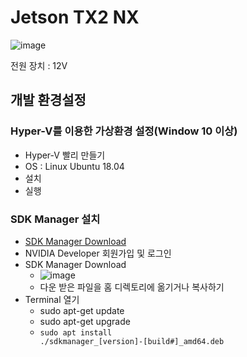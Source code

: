 # Jetson TX2 NX

 ![image](https://github.com/nsj5068/MCUBoard/assets/64456822/e8a67b2b-de41-407b-9845-1e29f3365767)

전원 장치 : 12V

## 개발 환경설정
### Hyper-V를 이용한 가상환경 설정(Window 10 이상)
  - Hyper-V 빨리 만들기
  - OS : Linux Ubuntu 18.04 
  - 설치
  - 실행

### SDK Manager 설치
  - [SDK Manager Download](https://developer.nvidia.com/sdk-manager)
  - NVIDIA Developer 회원가입 및 로그인
  - SDK Manager Download
    - ![image](https://github.com/nsj5068/MCUBoard/assets/64456822/d7c3fbc7-2051-484e-9450-95c98c786355)
    - 다운 받은 파일을 홈 디렉토리에 옮기거나 복사하기
  - Terminal 열기
    - sudo apt-get update
    - sudo apt-get upgrade
    - <code>sudo apt install ./sdkmanager_[version]-[build#]_amd64.deb</code>

### 

